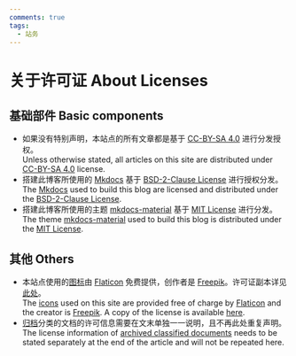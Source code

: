```yaml
---
comments: true
tags:
  - 站务
---
```


# 关于许可证 About Licenses

## 基础部件 Basic components

- 如果没有特别声明，本站点的所有文章都是基于 [CC-BY-SA 4.0] 进行分发授权。<br />Unless otherwise stated, all articles on this site are distributed under [CC-BY-SA 4.0] license.
- 搭建此博客所使用的 [Mkdocs] 基于 [BSD-2-Clause License] 进行授权分发。<br />The [Mkdocs] used to build this blog are licensed and distributed under the [BSD-2-Clause License].
- 搭建此博客所使用的主题 [mkdocs-material] 基于 [MIT License] 进行分发。<br />The theme [mkdocs-material] used to build this blog is distributed under the [MIT License].

[CC-BY-SA 4.0]: http://creativecommons.org/licenses/by-sa/4.0/
[Mkdocs]: https://www.mkdocs.org/
[BSD-2-Clause License]: https://github.com/mkdocs/mkdocs/blob/master/LICENSE
[mkdocs-material]: https://github.com/squidfunk/mkdocs-material
[MIT License]: https://github.com/squidfunk/mkdocs-material/blob/master/LICENSE

## 其他 Others

- 本站点使用的[图标]由 [Flaticon] 免费提供，创作者是 [Freepik]。许可证副本详见[此处]。<br />The [icons][图标] used on this site are provided free of charge by [Flaticon] and the creator is [Freepik]. A copy of the license is available [here][此处].
- [归档]分类的文档的许可信息需要在文末单独一一说明，且不再此处重复声明。<br />The license information of [archived classified documents][归档] needs to be stated separately at the end of the article and will not be repeated here.

[图标]: https://www.flaticon.com/free-icon/open-book_2702154
[Flaticon]: https://www.flaticon.com/
[Freepik]: https://www.flaticon.com/authors/freepik
[此处]: ./assets/flaticon-license.pdf
[归档]: ../archives/about.md